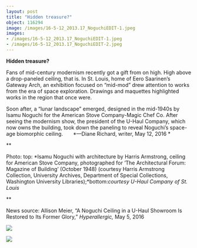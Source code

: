 ```yaml
---
layout: post
title: "Hidden treasure?"
object: 116294
image: /images/16-5-12_2013.17_NoguchiEDIT-1.jpeg
images:
- /images/16-5-12_2013.17_NoguchiEDIT-1.jpeg
- /images/16-5-12_2013.17_NoguchiEDIT-2.jpeg
---
```

**Hidden treasure?**

Fans of mid-century modernism recently got a gift from on high. High above a drop-paneled ceiling, that is. In St. Louis, home of Eero Saarinen’s Gateway Arch, an exhibition focused on “mid-mod” drew attention to works from the era of space exploration. Drawings and maquettes highlighted works in the region that once were.

Soon after, a “lunar landscape” emerged, designed in the mid-1940s by Isamu Noguchi for the American Stove Company-Magic Chef Co. After seeing the modernism show, the president of the U-Haul Company, which now owns the building, took down the paneling to reveal Noguchi’s space-age biomorphic ceiling.       *—Diane Richard, writer, May 12, 2016 *

**

Photo: top: *Isamu Noguchi with architecture by Harris Armstrong, ceiling for American Stove Company, photographed for ‘The Architectural Forum: Magazine of Building’ (October 1948) (courtesy Harris Armstrong Collection, University Archives, Department of Special Collections, Washington University Libraries);*bottom:*courtesy U-Haul Company of St. Louis*

**

News source: Allison Meier, “A Noguchi Ceiling in a U-Haul Showroom Is Restored to Its Former Glory,” *Hyperallergic,* May 5, 2016

![]({{siteurl.base}}/images/16-5-12_2013.17_NoguchiEDIT-1.jpeg)

![]({{siteurl.base}}/images/16-5-12_2013.17_NoguchiEDIT-2.jpeg)
